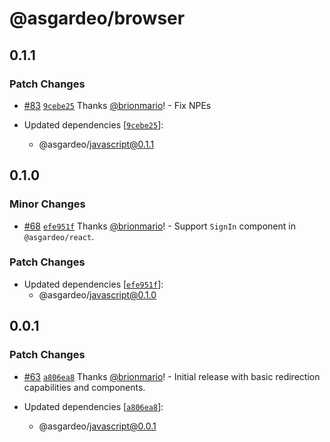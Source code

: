 # @asgardeo/browser

## 0.1.1

### Patch Changes

- [#83](https://github.com/asgardeo/web-ui-sdks/pull/83)
  [`9cebe25`](https://github.com/asgardeo/web-ui-sdks/commit/9cebe25b74c6429794ee583cd7f110f0a951851f) Thanks
  [@brionmario](https://github.com/brionmario)! - Fix NPEs

- Updated dependencies
  [[`9cebe25`](https://github.com/asgardeo/web-ui-sdks/commit/9cebe25b74c6429794ee583cd7f110f0a951851f)]:
  - @asgardeo/javascript@0.1.1

## 0.1.0

### Minor Changes

- [#68](https://github.com/asgardeo/web-ui-sdks/pull/68)
  [`efe951f`](https://github.com/asgardeo/web-ui-sdks/commit/efe951f3dd45a477360b5a3a16990a78dc26982f) Thanks
  [@brionmario](https://github.com/brionmario)! - Support `SignIn` component in `@asgardeo/react`.

### Patch Changes

- Updated dependencies
  [[`efe951f`](https://github.com/asgardeo/web-ui-sdks/commit/efe951f3dd45a477360b5a3a16990a78dc26982f)]:
  - @asgardeo/javascript@0.1.0

## 0.0.1

### Patch Changes

- [#63](https://github.com/asgardeo/web-ui-sdks/pull/63)
  [`a806ea8`](https://github.com/asgardeo/web-ui-sdks/commit/a806ea83e1be5dbb13119b4ded21b26186fb72ef) Thanks
  [@brionmario](https://github.com/brionmario)! - Initial release with basic redirection capabilities and components.

- Updated dependencies
  [[`a806ea8`](https://github.com/asgardeo/web-ui-sdks/commit/a806ea83e1be5dbb13119b4ded21b26186fb72ef)]:
  - @asgardeo/javascript@0.0.1
